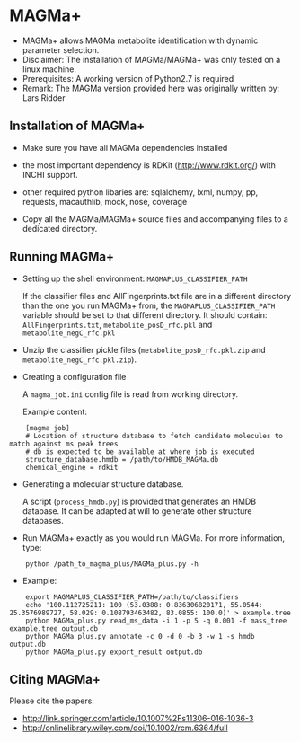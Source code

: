 MAGMa+
======

* MAGMa+ allows MAGMa metabolite identification with dynamic parameter selection.
* Disclaimer: The installation of MAGMa/MAGMa+ was only tested on a linux machine.
* Prerequisites: A working version of Python2.7 is required
* Remark: The MAGMa version provided here was originally written by: Lars Ridder

Installation of MAGMa+
----------------------

* Make sure you have all MAGMa dependencies installed
 * the most important dependency is RDKit (http://www.rdkit.org/) with INCHI support.
 * other required python libaries are: sqlalchemy, lxml, numpy, pp, requests, macauthlib, mock, nose, coverage

* Copy all the MAGMa/MAGMa+ source files and accompanying files to a dedicated directory.


Running MAGMa+
--------------

* Setting up the shell environment: `MAGMAPLUS_CLASSIFIER_PATH`

	If the classifier files and AllFingerprints.txt file are in a different directory than the one you run MAGMa+ from,
	the `MAGMAPLUS_CLASSIFIER_PATH` variable should be set to that different directory.
	It should contain: `AllFingerprints.txt`, `metabolite_posD_rfc.pkl` and `metabolite_negC_rfc.pkl`

* Unzip the classifier pickle files (`metabolite_posD_rfc.pkl.zip` and `metabolite_negC_rfc.pkl.zip`).

* Creating a configuration file

  A `magma_job.ini` config file is read from working directory.

  Example content:

```
	[magma job]
	# Location of structure database to fetch candidate molecules to match against ms peak trees
	# db is expected to be available at where job is executed
	structure_database.hmdb = /path/to/HMDB_MAGMa.db
	chemical_engine = rdkit
```

* Generating a molecular structure database.

  A script (`process_hmdb.py`) is provided that generates an HMDB database. It can be adapted at will to generate other structure databases.

* Run MAGMa+ exactly as you would run MAGMa. For more information, type:

```
	python /path_to_magma_plus/MAGMa_plus.py -h
```

* Example:

```
	export MAGMAPLUS_CLASSIFIER_PATH=/path/to/classifiers
	echo '100.112725211: 100 (53.0388: 0.836306820171, 55.0544: 25.3576989727, 58.029: 0.108793463482, 83.0855: 100.0)' > example.tree
	python MAGMa_plus.py read_ms_data -i 1 -p 5 -q 0.001 -f mass_tree example.tree output.db
	python MAGMa_plus.py annotate -c 0 -d 0 -b 3 -w 1 -s hmdb output.db
	python MAGMa_plus.py export_result output.db
```

Citing MAGMa+
-------------
Please cite the papers:
- http://link.springer.com/article/10.1007%2Fs11306-016-1036-3
- http://onlinelibrary.wiley.com/doi/10.1002/rcm.6364/full
